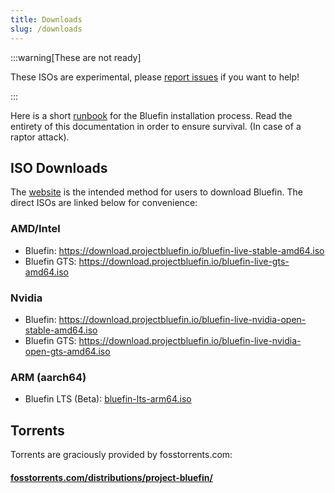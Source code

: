 ```yaml
---
title: Downloads
slug: /downloads
---
```


:::warning[These are not ready]

These ISOs are experimental, please [report issues](https://github.com/ublue-os/titanoboa/issues) if you want to help!

:::

Here is a short [runbook](https://www.pagerduty.com/resources/learn/what-is-a-runbook/) for the Bluefin installation process. Read the entirety of this documentation in order to ensure survival. (In case of a raptor attack).

## ISO Downloads

The [website](https://projectbluefin.io) is the intended method for users to download Bluefin. The direct ISOs are linked below for convenience:

### AMD/Intel

- Bluefin: https://download.projectbluefin.io/bluefin-live-stable-amd64.iso 
- Bluefin GTS: https://download.projectbluefin.io/bluefin-live-gts-amd64.iso 

### Nvidia

- Bluefin: https://download.projectbluefin.io/bluefin-live-nvidia-open-stable-amd64.iso
- Bluefin GTS: https://download.projectbluefin.io/bluefin-live-nvidia-open-gts-amd64.iso

### ARM (aarch64)

- Bluefin LTS (Beta): [bluefin-lts-arm64.iso](https://download.projectbluefin.io/bluefin-lts-arm64.iso)

## Torrents

Torrents are graciously provided by fosstorrents.com:

#### [fosstorrents.com/distributions/project-bluefin/](https://fosstorrents.com/distributions/project-bluefin/)
